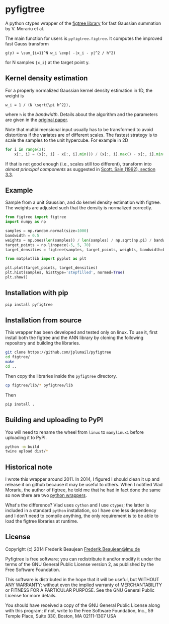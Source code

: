 pyfigtree
=========

A python ctypes wrapper of the
[figtree library](https://github.com/vmorariu/figtree) for fast
Gaussian summation by V. Morariu et al.

The main function for users is `pyfigtree.figtree`. It computes the
improved fast Gauss transform

    g(y) = \sum_{i=1}^N w_i \exp( -|x_i - y|^2 / h^2)

for N samples `{x_i}` at the target point y.

Kernel density estimation
-------------------------

For a properly normalized Gaussian kernel density estimation in 1D,
the weight is

    w_i = 1 / (N \sqrt{\pi h^2}),

where `h` is the *bandwidth*.  Details about the algorithm and the
parameters are given in the
[original paper](http://papers.nips.cc/paper/3420-automatic-online-tuning-for-fast-gaussian-summation.pdf).

Note that multidimensional input usually has to be transformed to
avoid distortions if the variates are of different scales.  The
fastest strategy is to scale the samples to the unit hypercube. For example in 2D

```python
for i in range(2):
    x[:, i] = (x[:, i] - x[:, i].min()) / (x[:, i].max() - x[:, i].min())
```

If that is not good enough (i.e., scales still too different), transform
into *almost principal components* as suggested in [Scott, Sain (1992),
section 3.3](http://bama.ua.edu/~mdporter2/papers/Multi-dimensional%20density%20estimation_Scott_Sain.pdf).

Example
-------

Sample from a unit Gaussian, and do kernel density estimation with
figtree. The weights are adjusted such that the density is normalized
correctly.

```python
from figtree import figtree
import numpy as np

samples = np.random.normal(size=1000)
bandwidth = 0.5
weights = np.ones(len(samples)) / len(samples) / np.sqrt(np.pi) / bandwidth
target_points = np.linspace(-5, 5, 70)
target_densities = figtree(samples, target_points, weights, bandwidth=bandwidth)

from matplotlib import pyplot as plt

plt.plot(target_points, target_densities)
plt.hist(samples, histtype='stepfilled', normed=True)
plt.show()
```

Installation with pip
------------

```sh
pip install pyfigtree
```

Installation from source
------------

This wrapper has been developed and tested only on linux. To use it,
first install both the figtree and the ANN library by cloning the 
following repository and building the libraries.

```sh
git clone https://github.com/jplumail/pyfigtree
cd figtree/
make
cd ..
```

Then copy the libraries inside the `pyfigtree` directory.

```sh
cp figtree/lib/* pyfigtree/lib
```

Then

```sh
pip install .
```

Building and uploading to PyPI
------------

You will need to rename the wheel from `linux` to `manylinux1` before 
uploading it to PyPI. 

```sh
python -m build
twine upload dist/*
```

Historical note
---------------

I wrote this wrapper around 2011. In 2014, I figured I should clean it
up and release it on github because it may be useful to others. When I
notified Vlad Morariu, the author of figtree, he told me that he had
in fact done the same so now there are two
[python wrappers](https://github.com/vmorariu/figtree#python-wrapper).

What's the difference? Vlad uses `cython` and I use `ctypes`; the
latter is included in a standard `python` installation, so I have one
less dependency and I don't need to compile anything, the only requirement
is to be able to load the figtree libraries at runtime.

License
-------

Copyright (c) 2014 Frederik Beaujean <Frederik.Beaujean@lmu.de>

Pyfigtree is free software; you can redistribute it and/or modify it
under the terms of the GNU General Public License version 2, as
published by the Free Software Foundation.

This software is distributed in the hope that it will be useful, but
WITHOUT ANY WARRANTY; without even the implied warranty of
MERCHANTABILITY or FITNESS FOR A PARTICULAR PURPOSE.  See the GNU
General Public License for more details.

You should have received a copy of the GNU General Public License
along with this program; if not, write to the Free Software
Foundation, Inc., 59 Temple Place, Suite 330, Boston, MA 02111-1307
USA
